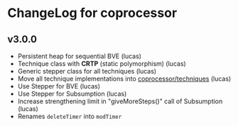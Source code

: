 # ChangeLog for coprocessor

## v3.0.0

 * Persistent heap for sequential BVE (lucas)
 * Technique class with **CRTP** (static polymorphism) (lucas)
 * Generic stepper class for all techniques (lucas)
 * Move all technique implementations into [coprocessor/techniques](techniques/) (lucas)
 * Use Stepper for BVE (lucas)
 * Use Stepper for Subsumption (lucas)
 * Increase strengthening limit in "giveMoreSteps()" call of Subsumption (lucas)
 * Renames `deleteTimer` into `modTimer`
